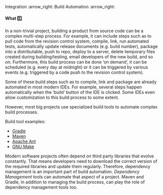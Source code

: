 <link rel="stylesheet" href="{{baseUrl}}/css/textbook.css">

<div class="website-content">

<div id="path">Integration :arrow_right: Build Automation :arrow_right:</div>

<div id="title">

#### What :one:

</div>

<div id="body">

In a non-trivial project, building a product from source code can be a complex multi-step process. For example, it can include steps such as to pull code from the revision control system, compile, link, run automated tests, automatically update release documents (e.g. build number), package into a distributable, push to repo, deploy to a server, delete temporary files created during building/testing, email developers of the new build, and so on. Furthermore, this build process can be done ‘on demand’, it can be scheduled (e.g. every day at midnight) or it can be triggered by various events (e.g. triggered by a code push to the revision control system).

Some of these build steps such as to compile, link and package are already automated in most modern IDEs. For example, several steps happen automatically when the ‘build’ button of the IDE is clicked. Some IDEs even allow customization to this build process to some extent.

However, most big projects use specialized build tools to automate complex build processes.

Build tool examples:

*	[Gradle](https://gradle.org/)
*	[Maven](http://maven.apache.org/)
*	[Apache Ant](http://ant.apache.org/)
*	[GNU Make](http://www.gnu.org/software/make/)

Modern software projects often depend on third party libraries that evolve constantly. That means developers need to download the correct version of the required libraries and update them regularly. Therefore, dependency management is an important part of build automation. _Dependency Management_ tools can automate that aspect of a project. Maven and Gradle, in addition to managing the build process, can play the role of dependency management tools too.

</div>

<div id="extras">

<include src="exercises.md" />

<div>

</div>
